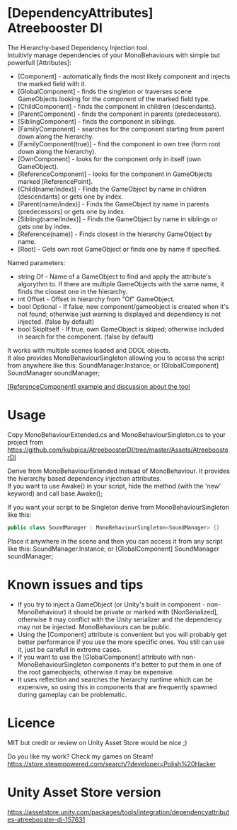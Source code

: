 # [DependencyAttributes] Atreebooster DI
The Hierarchy-based Dependency Injection tool.  
Intuitivly manage dependencies of your MonoBehaviours with simple but powerfull [Attributes]:  
 - [Component] - automatically finds the most likely component and injects the marked field with it.  
 - [GlobalComponent] - finds the singleton or traverses scene GameObjects looking for the component of the marked field type.  
 - [ChildComponent] - finds the component in children (descendants).  
 - [ParentComponent] - finds the component in parents (predecessors).  
 - [SiblingComponent] - finds the component in siblings.  
 - [FamilyComponent] - searches for the component starting from parent down along the hierarchy.  
 - [FamilyComponent(true)] - find the component in own tree (form root down along the hierarchy).  
 - [OwnComponent] - looks for the component only in itself (own GameObject).  
 - [ReferenceComponent] - looks for the component in GameObjects marked [ReferencePoint].  
 - [Child(name/index)] - Finds the GameObject by name in children (descendants) or gets one by index.  
 - [Parent(name/index)] - Finds the GameObject by name in parents (predecessors) or gets one by index.  
 - [Sibling(name/index)] - Finds the GameObject by name in siblings or gets one by index.  
 - [Reference(name)] - Finds closest in the hierarchy GameObject by name.  
 - [Root] - Gets own root GameObject or finds one by name if specified.  
  
Named parameters:  
 - string Of - Name of a GameObject to find and apply the attribute's algorythm to. If there are multiple GameObjects with the same name, it finds the closest one in the hierarchy.  
 - int Offset - Offset in hierarchy from "Of" GameObject.  
 - bool Optional - If false, new component/gameobject is created when it's not found; otherwise just warning is displayed and dependency is not injected. (false by default)  
 - bool SkipItself - If true, own GameObject is skiped; otherwise included in search for the component. (false by default)
  
It works with multiple scenes loaded and DDOL objects.  
It also provides MonoBehaviourSingleton allowing you to access the script from anywhere like this: SoundManager.Instance; or [GlobalComponent] SoundManager soundManager;

[[ReferenceComponent] example and discussion about the tool](https://forum.unity.com/threads/dependencyattributes-atreebooster-di.974097/#post-8783116)

# Usage
Copy MonoBehaviourExtended.cs and MonoBehaviourSingleton.cs to your project from https://github.com/kubpica/AtreeboosterDI/tree/master/Assets/AtreeboosterDI

Derive from MonoBehaviourExtended instead of MonoBehaviour. It provides the hierarchy based dependency injection attributes.  
If you want to use Awake() in your script, hide the method (with the 'new' keyword) and call base.Awake();  
  
If you want your script to be Singleton derive from MonoBehaviourSingleton<T> like this:  
 ```c#
public class SoundManager : MonoBehaviourSingleton<SoundManager> {}  
 ```
Place it anywhere in the scene and then you can access it from any script like this: SoundManager.Instance; or [GlobalComponent] SoundManager soundManager;  

# Known issues and tips
 - If you try to inject a GameObject (or Unity's built in component - non-MonoBehaviour) it should be private or marked with [NonSerialized], otherwise it may conflict with the Unity serializer and the dependency may not be injected. MonoBehaviours can be public.
 - Using the [Component] attribute is convenient but you will probably get better performance if you use the more specific ones. You still can use it, just be carefull in extreme cases.
 - If you want to use the [GlobalComponent] attribute with non-MonoBehaviourSingleton<T> components it's better to put them in one of the root gameobjects; otherwise it may be expensive.
 - It uses reflection and searches the hierarchy runtime which can be expensive, so using this in components that are frequently spawned during gameplay can be problematic.

# Licence
MIT but credit or review on Unity Asset Store would be nice ;)

Do you like my work? Check my games on Steam! https://store.steampowered.com/search/?developer=Polish%20Hacker

# Unity Asset Store version
https://assetstore.unity.com/packages/tools/integration/dependencyattributes-atreebooster-di-157631
